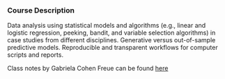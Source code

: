 ### Course Description

Data analysis using statistical models and algorithms (e.g., linear and logistic regression, peeking, bandit, and variable selection algorithms) in case studies from different disciplines. Generative versus out-of-sample predictive models. Reproducible and transparent workflows for computer scripts and reports.

Class notes by Gabriela Cohen Freue can be found [here](https://ubc-stat.github.io/stat301book/intro.html)


